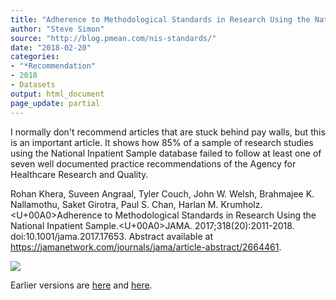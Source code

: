 ```yaml
---
title: "Adherence to Methodological Standards in Research Using the National Inpatient Sample"
author: "Steve Simon"
source: "http://blog.pmean.com/nis-standards/"
date: "2018-02-20"
categories:
- "*Recommendation"
- 2018
- Datasets
output: html_document
page_update: partial
---
```


I normally don't recommend articles that are stuck behind pay walls, but
this is an important article. It shows how 85% of a sample of research
studies using the National Inpatient Sample database failed to follow at
least one of seven well documented practice recommendations of the
Agency for Healthcare Research and Quality.

<!---More--->

Rohan Khera, Suveen Angraal, Tyler Couch, John W. Welsh, Brahmajee K.
Nallamothu, Saket Girotra, Paul S. Chan, Harlan M. Krumholz.<U+00A0>Adherence
to Methodological Standards in Research Using the National Inpatient
Sample.<U+00A0>JAMA. 2017;318(20):2011-2018. doi:10.1001/jama.2017.17653.
Abstract available
at <https://jamanetwork.com/journals/jama/article-abstract/2664461>.

![](http://www.pmean.com/new-images/18/nis-standards01.png)

Earlier versions are [here][sim1] and [here][sim2].
 
[sim1]: http://blog.pmean.com/nis-standards/
[sim2]: http://new.pmean.com/nis-standards/
 
